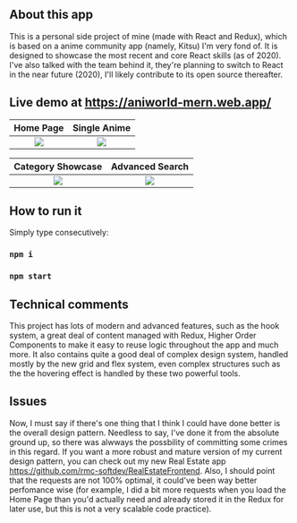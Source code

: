 ## About this app
This is a personal side project of mine (made with React and Redux), which is based on a anime community app (namely, Kitsu) I'm very fond of. It is designed to showcase the most recent and core React skills (as of 2020). I've also talked with the team behind it, they're planning to switch to React in the near future (2020), I'll likely contribute to its open source thereafter.

## Live demo at https://aniworld-mern.web.app/

Home Page            |  Single Anime
:-------------------------:|:-------------------------:
![](https://i.ibb.co/GswL4gn/index.png)  |  ![](https://i.ibb.co/Rvzvz8Q/each-anime.png) 

Category Showcase        |  Advanced Search
:-------------------------:|:-------------------------:
![](https://i.ibb.co/HzhgQS2/categories.png)  |  ![](https://i.ibb.co/hRZQWJn/advanced.png) 

## How to run it

Simply type consecutively:

### `npm i`
### `npm start`

## Technical comments

This project has lots of modern and advanced features, such as the hook system, a great deal of content managed with Redux, Higher Order Components to make it easy to reuse logic throughout the app and much more. It also contains quite a good deal of complex design system, handled mostly by the new grid and flex system, even complex structures such as the the hovering effect is handled by these two powerful tools.

## Issues

Now, I must say if there's one thing that I think I could have done better is the overall design pattern. Needless to say, I've done it from the absolute ground up, so there was alwways the possbility of committing some crimes in this regard. If you want a more robust and mature version of my current design pattern, you can check out my new Real Estate app https://github.com/rmc-softdev/RealEstateFrontend. Also, I should point that the requests are not 100% optimal, it could've been way better perfomance wise (for example, I did a bit more requests when you load the Home Page than you'd actually need and already stored it in the Redux for later use, but this is not a very scalable code practice).
